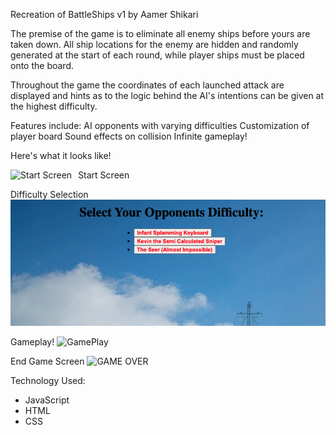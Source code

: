 Recreation of BattleShips v1
by Aamer Shikari

The premise of the game is to eliminate all enemy ships before yours
are taken down. All ship locations for the enemy are hidden and randomly 
generated at the start of each round, while player ships must be placed 
onto the board. 

Throughout the game the coordinates of each launched attack are displayed
and hints as to the logic behind the AI's intentions can be given at 
the highest difficulty.

Features include: 
AI opponents with varying difficulties 
Customization of player board 
Sound effects on collision
Infinite gameplay!

Here's what it looks like! 

Start Screen
<img src="https://github.com/AamerShikari/BattleShips/tree/main/pics/readMePics/Start.png"
     alt="Start Screen"
     style="float: left; margin-right: 10px;" />

Difficulty Selection 
![Difficulty Selection](pics/readMePics/Difficulty.png?raw=true)

Gameplay!
![GamePlay](https://github.com/AamerShikari/BattleShips/tree/main/pics/readMePics/GamePlay.png?raw=true)

End Game Screen
![GAME OVER](https://github.com/AamerShikari/BattleShips/tree/main/pics/readMePics/EndGame.png)

Technology Used: 
- JavaScript
- HTML
- CSS

